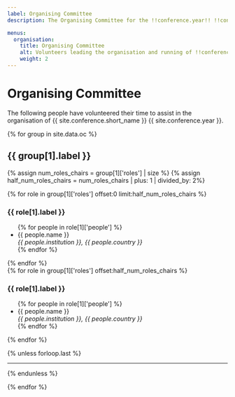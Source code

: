 ```yaml
---
label: Organising Committee
description: The Organising Committee for the !!conference.year!! !!conference.full_name!! conference.

menus:
  organisation:
    title: Organising Committee
    alt: Volunteers leading the organisation and running of !!conference.full_name!! !!conference.year!!
    weight: 2
---
```


# Organising Committee

The following people have volunteered their time to assist in the organisation of {{ site.conference.short_name }} {{ site.conference.year }}.

{% for group in site.data.oc %}
<h2 class="mt-3">{{ group[1].label }}</h2>

{% assign num_roles_chairs = group[1]['roles'] | size %}
{% assign half_num_roles_chairs = num_roles_chairs | plus: 1  | divided_by: 2%}

<div class="row">
	<div class="col-md-6 col-12 mblast-0">
        {% for role in group[1]['roles'] offset:0 limit:half_num_roles_chairs %}
		<h3>{{ role[1].label }} <a href="{{ role[1].email }}" title="Retrieve the email address for {{ site.conference.year }} {{ role[1].label }}"><span alt="An envelope icon" class="d-inline-block icon-email ml-1"></span></a></h3>
		<ul class="list-unstyled">
			{% for people in role[1]['people'] %}
            <li class="pb-1">{{ people.name }}<br><em class="text-muted small">{{ people.institution }}, {{ people.country }}</em></li>
			{% endfor %}
		</ul>
        {% endfor %}
	</div>
	<div class="col-md-6 col-12 mblast-0">
        {% for role in group[1]['roles'] offset:half_num_roles_chairs %}
		<h3>{{ role[1].label }} <a href="{{ role[1].email }}" title="Retrieve the email address for {{ site.conference.year }} {{ role[1].label }}"><span alt="An envelope icon" class="d-inline-block icon-email ml-1"></span></a></h3>
		<ul class="list-unstyled">
			{% for people in role[1]['people'] %}
            <li class="pb-1">{{ people.name }}<br><em class="text-muted small">{{ people.institution }}, {{ people.country }}</em></li>
			{% endfor %}
		</ul>
        {% endfor %}
	</div>
</div>

{% unless forloop.last %}
<hr>
{% endunless %}

{% endfor %}